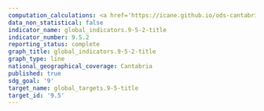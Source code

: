```yaml
---
computation_calculations: <a href='https://icane.github.io/ods-cantabria/assets/pdf/9.5.2.1.pdf' target='_blank'>Número de personas investigadoras (en equivalente a tiempo completo) por cada millón de habitantes</a>
data_non_statistical: false
indicator_name: global_indicators.9-5-2-title
indicator_number: 9.5.2
reporting_status: complete
graph_title: global_indicators.9-5-2-title
graph_type: line
national_geographical_coverage: Cantabria
published: true
sdg_goal: '9'
target_name: global_targets.9-5-title
target_id: '9.5'
---
```

